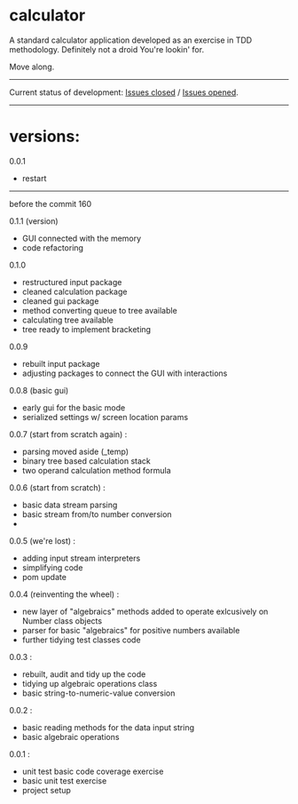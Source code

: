 # calculator

A standard calculator application developed as an exercise in TDD methodology.
Definitely not a droid You're lookin' for. 

Move along.

* * *

Current status of development: <a href = "https://github.com/vitalispopoff/calculator/issues?q=is%3Aissue+is%3Aclosed">Issues closed</a> / <a href="https://github.com/vitalispopoff/calculator/issues?q=is%3Aissue+is%3Aopen">Issues opened</a>.

* * *

# versions:


0.0.1 
+ restart

* * *

before the commit 160

0.1.1 (version)
+ GUI connected with the memory  
+ code refactoring

0.1.0
+ restructured input package
+ cleaned calculation package
+ cleaned gui package
+ method converting queue to tree available
+ calculating tree available
+ tree ready to implement bracketing
 

0.0.9
+ rebuilt input package
+ adjusting packages to connect the GUI with interactions

0.0.8 (basic gui)
+ early gui for the basic mode
+ serialized settings w/ screen location params

0.0.7 (start from scratch again) :
+ parsing moved aside (_temp)
+ binary tree based calculation stack
+ two operand calculation method formula 

0.0.6 (start from scratch) :
+ basic data stream parsing
+ basic stream from/to number conversion
+ 

0.0.5 (we're lost) :
+ adding input stream interpreters
+ simplifying code
+ pom update

0.0.4 (reinventing the wheel) :
+ new layer of "algebraics" methods added to operate exlcusively on Number class objects
+ parser for basic "algebraics" for positive numbers available
+ further tidying test classes code

0.0.3 :
+ rebuilt, audit and tidy up the code
+ tidying up algebraic operations class
+ basic string-to-numeric-value conversion

0.0.2 :
+ basic reading methods for the data input string
+ basic algebraic operations

0.0.1 :
+ unit test basic code coverage exercise
+ basic unit test exercise
+ project setup
